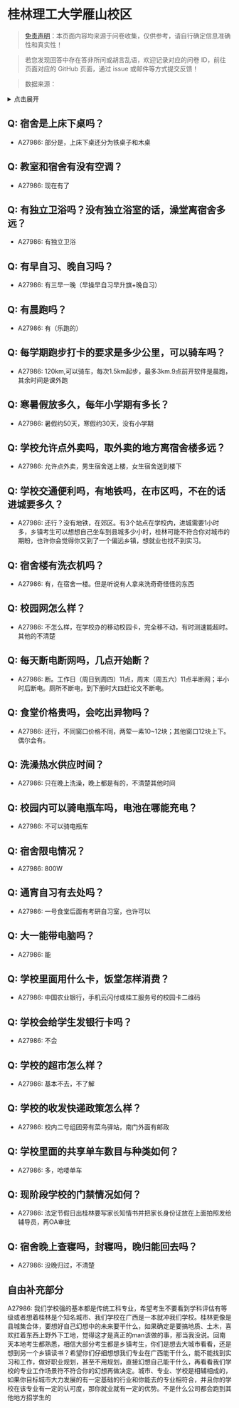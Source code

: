 # 桂林理工大学雁山校区

> [免责声明](https://colleges.chat/#_3)：本页面内容均来源于问卷收集，仅供参考，请自行确定信息准确性和真实性！

> 若您发现回答中存在答非所问或胡言乱语，欢迎记录对应的问卷 ID，前往页面对应的 GitHub 页面，通过 issue 或邮件等方式提交反馈！

> 数据来源：

<details><summary>点击展开</summary>
<ul>
<li>A27986: 匿名 (2025 年 05 月)</li>
</ul>
</details>

## Q: 宿舍是上床下桌吗？

- A27986: 部分是，上床下桌还分为铁桌子和木桌

## Q: 教室和宿舍有没有空调？

- A27986: 现在有了

## Q: 有独立卫浴吗？没有独立浴室的话，澡堂离宿舍多远？

- A27986: 有独立卫浴

## Q: 有早自习、晚自习吗？

- A27986: 有三早一晚（早操早自习早升旗+晚自习）

## Q: 有晨跑吗？

- A27986: 有（乐跑的）

## Q: 每学期跑步打卡的要求是多少公里，可以骑车吗？

- A27986: 120km,可以骑车，每次1.5km起步，最多3km.9点前开软件是晨跑，其余时间是课外跑

## Q: 寒暑假放多久，每年小学期有多长？

- A27986: 暑假约50天，寒假约30天，没有小学期

## Q: 学校允许点外卖吗，取外卖的地方离宿舍楼多远？

- A27986: 允许点外卖，男生宿舍送上楼，女生宿舍送到楼下

## Q: 学校交通便利吗，有地铁吗，在市区吗，不在的话进城要多久？

- A27986: 还行？没有地铁，在郊区。有3个站点在学校内，进城需要1小时多，乡镇考生可以想想自己坐车到县城多少小时，桂林可能不符合你对城市的期盼，也许你会觉得你又到了一个偏远乡镇，想就业也找不到实习。

## Q: 宿舍楼有洗衣机吗？

- A27986: 有，在宿舍一楼。但是听说有人拿来洗奇奇怪怪的东西

## Q: 校园网怎么样？

- A27986: 不怎么样，在学校办的移动校园卡，完全移不动，有时测速能超时。其他的不清楚

## Q: 每天断电断网吗，几点开始断？

- A27986: 断。工作日（周日到周四）11点，周末（周五六）11点半断网；半小时后断电。厕所不断电，到下册时大四赶论文不断电。

## Q: 食堂价格贵吗，会吃出异物吗？

- A27986: 还行，不同窗口价格不同，两荤一素10\~12块；其他窗口12块上下。偶尔会有。

## Q: 洗澡热水供应时间？

- A27986: 只在晚上洗澡，晚上都是有的，不清楚其他时间

## Q: 校园内可以骑电瓶车吗，电池在哪能充电？

- A27986: 不可以骑电瓶车

## Q: 宿舍限电情况？

- A27986: 800W

## Q: 通宵自习有去处吗？

- A27986: 一号食堂后面有考研自习室，也许可以

## Q: 大一能带电脑吗？

- A27986: 能

## Q: 学校里面用什么卡，饭堂怎样消费？

- A27986: 中国农业银行，手机云闪付或桂工服务号的校园卡二维码

## Q: 学校会给学生发银行卡吗？

- A27986: 不会

## Q: 学校的超市怎么样？

- A27986: 基本不去，不了解

## Q: 学校的收发快递政策怎么样？

- A27986: 校内二号组团旁有菜鸟驿站，南门外面有邮政

## Q: 学校里面的共享单车数目与种类如何？

- A27986: 多，哈喽单车

## Q: 现阶段学校的门禁情况如何？

- A27986: 法定节假日出桂林要写家长知情书并把家长身份证放在上面拍照发给辅导员，再OA审批

## Q: 宿舍晚上查寝吗，封寝吗，晚归能回去吗？

- A27986: 没晚归过，不清楚

## 自由补充部分

A27986: 我们学校强的基本都是传统工科专业，希望考生不要看到学科评估有等级或者想着桂林是个知名城市、我们学校在广西是一本就冲我们学校。桂林更像是县城集合体，要想好自己幻想中的未来要干什么，如果确定是要搞地质、土木，喜欢扛着东西上野外下工地，觉得这才是真正的man该做的事，那当我没说。回南天本地考生都熟悉，相信大部分考生都是乡镇考生，你们是想去大城市看看，还是想到另一个乡镇读书？希望你们仔细想想我们专业在广西能干什么，能不能找到实习和工作，做好职业规划，甚至不用规划，直接幻想自己能干什么，再看看我们学校的专业工作场景符不符合你的幻想再做决定。城市、专业、学校是相辅相成的，如果你目标城市大力发展的有一定基础的行业和你能去的专业相符合，并且你的学校在该专业有一定的认可度，那你就业就有一定的优势。不是什么公司都会跑到其他地方招学生的
